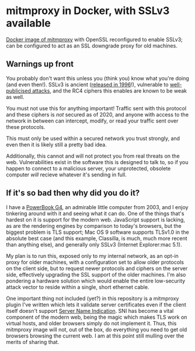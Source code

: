 # mitmproxy in Docker, with SSLv3 available

[Docker image of mitmproxy](https://github.com/mitmproxy/mitmproxy/tree/master/release/docker) with OpenSSL reconfigured to enable SSLv3; can be configured to act as an SSL downgrade proxy for old machines.

## Warnings up front

You probably don't want this unless you (think you) know what you're doing (and even then!). SSLv3 is ancient ([released in 1996](https://en.wikipedia.org/wiki/Transport_Layer_Security#SSL_1.0,_2.0,_and_3.0)!), vulnerable to [well-publicised attacks](https://en.wikipedia.org/wiki/POODLE), and the RC4 ciphers this enables are known to be weak as well.

You must not use this for anything important! Traffic sent with this protocol and these ciphers is *not* secured as of 2020, and anyone with access to the network in between can intercept, modify, or read your traffic sent over these protocols.

This must only be used within a secured network you trust strongly, and even then it is likely still a pretty bad idea.

Additionally, this cannot and will not protect you from real threats on the web. Vulnerabilities exist in the software this is designed to talk to, so if you happen to connect to a malicious server, your unprotected, obsolete computer *will* recieve whatever it's sending in full.

## If it's so bad then why did you do it?

I have a [PowerBook G4](https://en.wikipedia.org/wiki/PowerBook_G4#Titanium_PowerBook_G4), an admirable little computer from 2003, and I enjoy tinkering around with it and seeing what it can do. One of the things that's hardest on it is support for the modern web. JavaScript support is lacking, as are the rendering engines by comparison to today's browsers, but the biggest problem is TLS support; Mac OS 9 software supports TLSv1.0 in the absolute best case (and this example, Classilla, is much, much more recent than anything else), and generally only SSLv3 (Internet Explorer:mac 5.1).

My plan is to run this, exposed only to my internal network, as an opt-in proxy for older machines, with a configuration set to allow older protocols on the client side, but to request newer protocols and ciphers on the server side, effectively upgrading the SSL support of the older machines. I'm also pondering a hardware solution which would enable the entire low-security attack vector to reside within a single, short ethernet cable.

One important thing not included (yet?) in this repository is a mitmproxy plugin I've written which lets it validate server certificates even if the client itself doesn't support [Server Name Indication](https://en.wikipedia.org/wiki/Server_Name_Indication). SNI has become a vital component of the modern web, being the magic which makes TLS work on virtual hosts, and older browsers simply do not implement it. Thus, this mitmproxy image will not, out of the box, do everything you need to get old browsers browsing the current web. I am at this point still mulling over the merits of sharing that.

